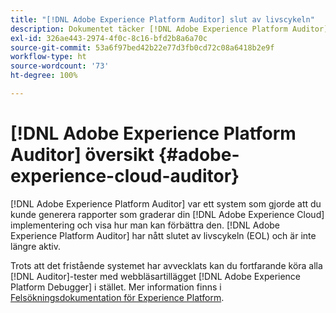 ```yaml
---
title: "[!DNL Adobe Experience Platform Auditor] slut av livscykeln"
description: Dokumentet täcker [!DNL Adobe Experience Platform Auditor] och dess efterträdare.
exl-id: 326ae443-2974-4f0c-8c16-bfd2b8a6a70c
source-git-commit: 53a6f97bed42b22e77d3fb0cd72c08a6418b2e9f
workflow-type: ht
source-wordcount: '73'
ht-degree: 100%

---
```


# [!DNL Adobe Experience Platform Auditor] översikt {#adobe-experience-cloud-auditor}

[!DNL Adobe Experience Platform Auditor] var ett system som gjorde att du kunde generera rapporter som graderar din [!DNL Adobe Experience Cloud] implementering och visa hur man kan förbättra den. [!DNL Adobe Experience Platform Auditor] har nått slutet av livscykeln (EOL) och är inte längre aktiv.

Trots att det fristående systemet har avvecklats kan du fortfarande köra alla [!DNL Auditor]-tester med webbläsartillägget [!DNL Adobe Experience Platform Debugger] i stället. Mer information finns i [Felsökningsdokumentation för Experience Platform](https://experienceleague.adobe.com/docs/debugger/using-v2/experience-cloud-debugger.html?lang=sv).
